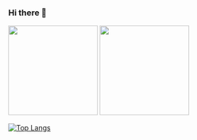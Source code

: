 ### Hi there 👋

<img height="180em" src="https://github-readme-stats.vercel.app/api?username=netanelreese&show_icons=true&hide_border=true&&count_private=true&include_all_commits=true" />
<img height="180em" src="https://github-readme-stats.vercel.app/api/top-langs/?username=netanelreese&langs_count=8" />


[![Top Langs](https://github-readme-stats.vercel.app/api/top-langs/?username=netanelreese&langs_count=8)](https://github.com/netanelreese/github-readme-stats)


<!--
**netanelreese/netanelreese** is a ✨ _special_ ✨ repository because its `README.md` (this file) appears on your GitHub profile.

Here are some ideas to get you started:

- 🔭 I’m currently working on ...
- 🌱 I’m currently learning ...
- 👯 I’m looking to collaborate on ...
- 🤔 I’m looking for help with ...
- 💬 Ask me about ...
- 📫 How to reach me: ...
- 😄 Pronouns: ...
- ⚡ Fun fact: ...
-->
